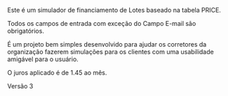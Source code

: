 Este é um simulador de financiamento de Lotes baseado na tabela PRICE.

Todos os campos de entrada com exceção do Campo E-mail são obrigatórios.

É um projeto bem simples desenvolvido para ajudar os corretores da organização fazerem simulações para os clientes com uma usabilidade amigável para o usuário.

O juros aplicado é de 1.45 ao mês.

Versão 3

